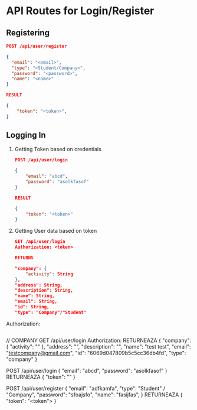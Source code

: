# API Routes for Login/Register

## Registering
```json
POST /api/user/register

{
  "email": "<email>",
  "type": "<Student/Company>",
  "password": "<password>",
  "name": "<name>"
}

RESULT

{
    "token": "<token>",
}
```
## Logging In
1. Getting Token based on credentials
    ```json
    POST /api/user/login

    {
        "email": "abcd",
        "password": "asolkfasof"
    }

    RESULT

    {
        "token": "<token>"
    }
    ```
2. Getting User data based on token
    ```json
    GET /api/user/login
    Authorization: <token>

    RETURNS

    "company": {
        "activity": String
    },
    "address": String,
    "description": String,
    "name": String,
    "email": String,
    "id": String,
    "type": "Company"/"Student"
    ```

Authorization: <token>

```json
```

// COMPANY 
GET /api/user/login
Authorization: <token>
RETURNEAZA
{
    "company": {
        "activity": ""
    },
    "address": "",
    "description": "",
    "name": "test test",
    "email": "testcompany@gmail.com",
    "id": "6069d047809b5c5cc36db4fd",
    "type": "company"
}

POST /api/user/login
{
  "email": "abcd",
  "password": "asolkfasof"
}
RETURNEAZA
{
  "token": "<token>"
}

POST /api/user/register
{
  "email": "adfkamfa",
  "type": "Student" / "Company",
  "password": "sfoajsfo",
  "name": "fasijfas",
}
RETURNEAZA
{
  "token": "<token">
}



